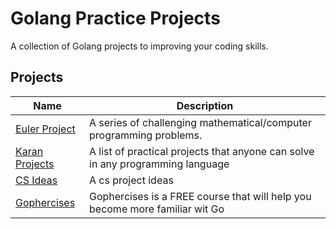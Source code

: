# Golang Practice Projects

A collection of Golang projects to improving your coding skills.

## Projects

| Name                                                                                     | Description                                                                   |
| -----------------------------------------------------------------------------------------| -------------------------------------------------------------------           |
| [Euler Project](https://projecteuler.net)                                                | A series of challenging mathematical/computer programming problems.           |
| [Karan Projects](https://github.com/karan/Projects)                                      | A list of practical projects that anyone can solve in any programming language|
| [CS Ideas](https://www.lovelycoding.org/computer-science-project-ideas-for-final-year/ ) | A cs project ideas                                                            |
| [Gophercises](https://gophercises.com/)                                                  | Gophercises is a FREE course that will help you become more familiar wit Go   |
